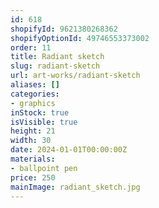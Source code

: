 ```yaml
---
id: 618
shopifyId: 9621380268362
shopifyOptionId: 49746553373002
order: 11
title: Radiant sketch
slug: radiant-sketch
url: art-works/radiant-sketch
aliases: []
categories:
- graphics
inStock: true
isVisible: true
height: 21
width: 30
date: 2024-01-01T00:00:00Z
materials:
- ballpoint pen
price: 250
mainImage: radiant_sketch.jpg
---
```

